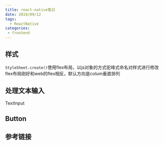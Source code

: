 ```yaml
---
title: react-native笔记
date: 2019/09/12
tags:
  - ReactNative
categories:
 - frontend
---
```


## 样式
`StyleSheet.create()`使用flex布局，以js对象的方式驼峰式命名对样式进行修改  
flex布局刚好和web的flex相反，默认方向是colum垂直排列

## 处理文本输入
TextInput


## Button


## 参考链接
